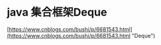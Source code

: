 #  java 集合框架Deque #

[https://www.cnblogs.com/bushi/p/6681543.html](https://www.cnblogs.com/bushi/p/6681543.html "Deque")